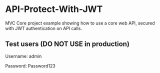 # API-Protect-With-JWT
MVC Core project example showing how to use a core web API, secured with JWT authentication on API calls.

## Test users (DO NOT USE in production)
Username: admin

Password: Password123
